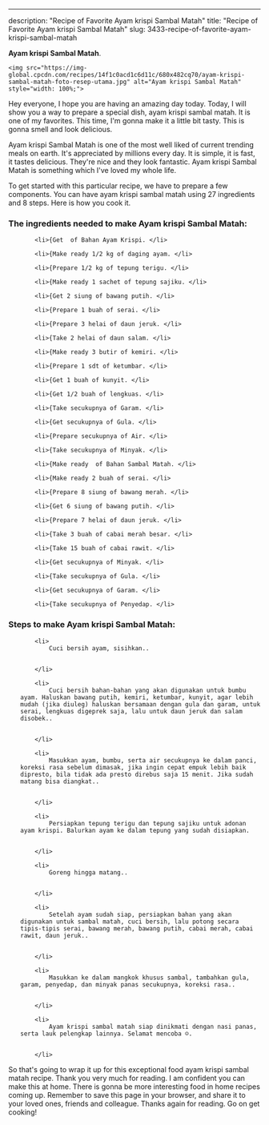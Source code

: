 ---
description: "Recipe of Favorite Ayam krispi Sambal Matah"
title: "Recipe of Favorite Ayam krispi Sambal Matah"
slug: 3433-recipe-of-favorite-ayam-krispi-sambal-matah

<p>
	<strong>Ayam krispi Sambal Matah</strong>. 
	
</p>
<p>
	
	<img src="https://img-global.cpcdn.com/recipes/14f1c0acd1c6d11c/680x482cq70/ayam-krispi-sambal-matah-foto-resep-utama.jpg" alt="Ayam krispi Sambal Matah" style="width: 100%;">
	
	
</p>
<p>
	Hey everyone, I hope you are having an amazing day today. Today, I will show you a way to prepare a special dish, ayam krispi sambal matah. It is one of my favorites. This time, I'm gonna make it a little bit tasty. This is gonna smell and look delicious.
</p>
	
<p>
	
</p>
<p>
	Ayam krispi Sambal Matah is one of the most well liked of current trending meals on earth. It's appreciated by millions every day. It is simple, it is fast, it tastes delicious. They're nice and they look fantastic. Ayam krispi Sambal Matah is something which I've loved my whole life.
</p>

<p>
To get started with this particular recipe, we have to prepare a few components. You can have ayam krispi sambal matah using 27 ingredients and 8 steps. Here is how you cook it.
</p>

<h3>The ingredients needed to make Ayam krispi Sambal Matah:</h3>

<ol>
	
		<li>{Get  of Bahan Ayam Krispi. </li>
	
		<li>{Make ready 1/2 kg of daging ayam. </li>
	
		<li>{Prepare 1/2 kg of tepung terigu. </li>
	
		<li>{Make ready 1 sachet of tepung sajiku. </li>
	
		<li>{Get 2 siung of bawang putih. </li>
	
		<li>{Prepare 1 buah of serai. </li>
	
		<li>{Prepare 3 helai of daun jeruk. </li>
	
		<li>{Take 2 helai of daun salam. </li>
	
		<li>{Make ready 3 butir of kemiri. </li>
	
		<li>{Prepare 1 sdt of ketumbar. </li>
	
		<li>{Get 1 buah of kunyit. </li>
	
		<li>{Get 1/2 buah of lengkuas. </li>
	
		<li>{Take secukupnya of Garam. </li>
	
		<li>{Get secukupnya of Gula. </li>
	
		<li>{Prepare secukupnya of Air. </li>
	
		<li>{Take secukupnya of Minyak. </li>
	
		<li>{Make ready  of Bahan Sambal Matah. </li>
	
		<li>{Make ready 2 buah of serai. </li>
	
		<li>{Prepare 8 siung of bawang merah. </li>
	
		<li>{Get 6 siung of bawang putih. </li>
	
		<li>{Prepare 7 helai of daun jeruk. </li>
	
		<li>{Take 3 buah of cabai merah besar. </li>
	
		<li>{Take 15 buah of cabai rawit. </li>
	
		<li>{Get secukupnya of Minyak. </li>
	
		<li>{Take secukupnya of Gula. </li>
	
		<li>{Get secukupnya of Garam. </li>
	
		<li>{Take secukupnya of Penyedap. </li>
	
</ol>
<p>
	
</p>

<h3>Steps to make Ayam krispi Sambal Matah:</h3>

<ol>
	
		<li>
			Cuci bersih ayam, sisihkan..
			
			
		</li>
	
		<li>
			Cuci bersih bahan-bahan yang akan digunakan untuk bumbu ayam. Haluskan bawang putih, kemiri, ketumbar, kunyit, agar lebih mudah (jika diuleg) haluskan bersamaan dengan gula dan garam, untuk serai, lengkuas digeprek saja, lalu untuk daun jeruk dan salam disobek..
			
			
		</li>
	
		<li>
			Masukkan ayam, bumbu, serta air secukupnya ke dalam panci, koreksi rasa sebelum dimasak, jika ingin cepat empuk lebih baik dipresto, bila tidak ada presto direbus saja 15 menit. Jika sudah matang bisa diangkat..
			
			
		</li>
	
		<li>
			Persiapkan tepung terigu dan tepung sajiku untuk adonan ayam krispi. Balurkan ayam ke dalam tepung yang sudah disiapkan.
			
			
		</li>
	
		<li>
			Goreng hingga matang..
			
			
		</li>
	
		<li>
			Setelah ayam sudah siap, persiapkan bahan yang akan digunakan untuk sambal matah, cuci bersih, lalu potong secara tipis-tipis serai, bawang merah, bawang putih, cabai merah, cabai rawit, daun jeruk..
			
			
		</li>
	
		<li>
			Masukkan ke dalam mangkok khusus sambal, tambahkan gula, garam, penyedap, dan minyak panas secukupnya, koreksi rasa..
			
			
		</li>
	
		<li>
			Ayam krispi sambal matah siap dinikmati dengan nasi panas, serta lauk pelengkap lainnya. Selamat mencoba ☺️.
			
			
		</li>
	
</ol>

<p>
	
</p>

<p>
	So that's going to wrap it up for this exceptional food ayam krispi sambal matah recipe. Thank you very much for reading. I am confident you can make this at home. There is gonna be more interesting food in home recipes coming up. Remember to save this page in your browser, and share it to your loved ones, friends and colleague. Thanks again for reading. Go on get cooking!
</p>
